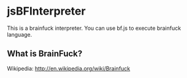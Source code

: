 # jsBFInterpreter
 This is a brainfuck interpreter.
 You can use bf.js to execute brainfuck language.
## What is BrainFuck?
 Wikipedia: http://en.wikipedia.org/wiki/Brainfuck
